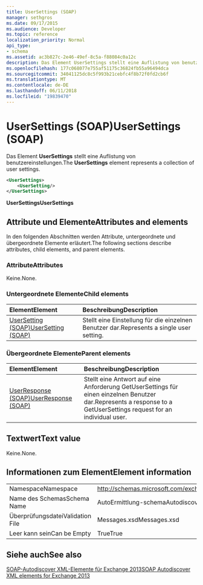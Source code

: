 ```yaml
---
title: UserSettings (SOAP)
manager: sethgros
ms.date: 09/17/2015
ms.audience: Developer
ms.topic: reference
localization_priority: Normal
api_type:
- schema
ms.assetid: ac3b827c-2e46-49ef-8c5a-f88084c0a12c
description: Das Element UserSettings stellt eine Auflistung von benutzereinstellungen.
ms.openlocfilehash: 177c068077e755af51175c36824fb55a96494dca
ms.sourcegitcommit: 34041125dc8c5f993b21cebfc4f8b72f0fd2cb6f
ms.translationtype: MT
ms.contentlocale: de-DE
ms.lasthandoff: 06/11/2018
ms.locfileid: "19839470"
---
```

# <a name="usersettings-soap"></a><span data-ttu-id="211e6-103">UserSettings (SOAP)</span><span class="sxs-lookup"><span data-stu-id="211e6-103">UserSettings (SOAP)</span></span>

<span data-ttu-id="211e6-104">Das Element **UserSettings** stellt eine Auflistung von benutzereinstellungen.</span><span class="sxs-lookup"><span data-stu-id="211e6-104">The **UserSettings** element represents a collection of user settings.</span></span> 
  
```XML
<UserSettings>
    <UserSetting/>
</UserSettings>
```

 <span data-ttu-id="211e6-105">**UserSettings**</span><span class="sxs-lookup"><span data-stu-id="211e6-105">**UserSettings**</span></span>
## <a name="attributes-and-elements"></a><span data-ttu-id="211e6-106">Attribute und Elemente</span><span class="sxs-lookup"><span data-stu-id="211e6-106">Attributes and elements</span></span>

<span data-ttu-id="211e6-107">In den folgenden Abschnitten werden Attribute, untergeordnete und übergeordnete Elemente erläutert.</span><span class="sxs-lookup"><span data-stu-id="211e6-107">The following sections describe attributes, child elements, and parent elements.</span></span>
  
### <a name="attributes"></a><span data-ttu-id="211e6-108">Attribute</span><span class="sxs-lookup"><span data-stu-id="211e6-108">Attributes</span></span>

<span data-ttu-id="211e6-109">Keine.</span><span class="sxs-lookup"><span data-stu-id="211e6-109">None.</span></span>
  
### <a name="child-elements"></a><span data-ttu-id="211e6-110">Untergeordnete Elemente</span><span class="sxs-lookup"><span data-stu-id="211e6-110">Child elements</span></span>

|<span data-ttu-id="211e6-111">**Element**</span><span class="sxs-lookup"><span data-stu-id="211e6-111">**Element**</span></span>|<span data-ttu-id="211e6-112">**Beschreibung**</span><span class="sxs-lookup"><span data-stu-id="211e6-112">**Description**</span></span>|
|:-----|:-----|
|[<span data-ttu-id="211e6-113">UserSetting (SOAP)</span><span class="sxs-lookup"><span data-stu-id="211e6-113">UserSetting (SOAP)</span></span>](usersetting-soap.md) <br/> |<span data-ttu-id="211e6-114">Stellt eine Einstellung für die einzelnen Benutzer dar.</span><span class="sxs-lookup"><span data-stu-id="211e6-114">Represents a single user setting.</span></span>  <br/> |
   
### <a name="parent-elements"></a><span data-ttu-id="211e6-115">Übergeordnete Elemente</span><span class="sxs-lookup"><span data-stu-id="211e6-115">Parent elements</span></span>

|<span data-ttu-id="211e6-116">**Element**</span><span class="sxs-lookup"><span data-stu-id="211e6-116">**Element**</span></span>|<span data-ttu-id="211e6-117">**Beschreibung**</span><span class="sxs-lookup"><span data-stu-id="211e6-117">**Description**</span></span>|
|:-----|:-----|
|[<span data-ttu-id="211e6-118">UserResponse (SOAP)</span><span class="sxs-lookup"><span data-stu-id="211e6-118">UserResponse (SOAP)</span></span>](userresponse-soap.md) <br/> |<span data-ttu-id="211e6-119">Stellt eine Antwort auf eine Anforderung GetUserSettings für einen einzelnen Benutzer dar.</span><span class="sxs-lookup"><span data-stu-id="211e6-119">Represents a response to a GetUserSettings request for an individual user.</span></span>  <br/> |
   
## <a name="text-value"></a><span data-ttu-id="211e6-120">Textwert</span><span class="sxs-lookup"><span data-stu-id="211e6-120">Text value</span></span>

<span data-ttu-id="211e6-121">Keine.</span><span class="sxs-lookup"><span data-stu-id="211e6-121">None.</span></span>
  
## <a name="element-information"></a><span data-ttu-id="211e6-122">Informationen zum Element</span><span class="sxs-lookup"><span data-stu-id="211e6-122">Element information</span></span>

|||
|:-----|:-----|
|<span data-ttu-id="211e6-123">Namespace</span><span class="sxs-lookup"><span data-stu-id="211e6-123">Namespace</span></span>  <br/> |http://schemas.microsoft.com/exchange/2010/Autodiscover  <br/> |
|<span data-ttu-id="211e6-124">Name des Schemas</span><span class="sxs-lookup"><span data-stu-id="211e6-124">Schema Name</span></span>  <br/> |<span data-ttu-id="211e6-125">AutoErmittlung-schema</span><span class="sxs-lookup"><span data-stu-id="211e6-125">Autodiscover schema</span></span>  <br/> |
|<span data-ttu-id="211e6-126">Überprüfungsdatei</span><span class="sxs-lookup"><span data-stu-id="211e6-126">Validation File</span></span>  <br/> |<span data-ttu-id="211e6-127">Messages.xsd</span><span class="sxs-lookup"><span data-stu-id="211e6-127">Messages.xsd</span></span>  <br/> |
|<span data-ttu-id="211e6-128">Leer kann sein</span><span class="sxs-lookup"><span data-stu-id="211e6-128">Can be Empty</span></span>  <br/> |<span data-ttu-id="211e6-129">True</span><span class="sxs-lookup"><span data-stu-id="211e6-129">True</span></span>  <br/> |
   
## <a name="see-also"></a><span data-ttu-id="211e6-130">Siehe auch</span><span class="sxs-lookup"><span data-stu-id="211e6-130">See also</span></span>



[<span data-ttu-id="211e6-131">SOAP-Autodiscover XML-Elemente für Exchange 2013</span><span class="sxs-lookup"><span data-stu-id="211e6-131">SOAP Autodiscover XML elements for Exchange 2013</span></span>](soap-autodiscover-xml-elements-for-exchange-2013.md)

